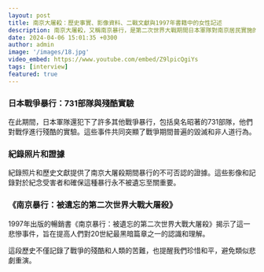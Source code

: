 ```yaml
---
layout: post
title: 南京大屠殺：歷史事實、影像資料、二戰文獻與1997年書籍中的女性記述
description: 南京大屠殺，又稱南京暴行，是第二次世界大戰期間日本軍隊對南京居民實施的大規模屠殺和強姦事件。這一悲慘事件是戰爭殘酷性和人類遭受深重苦難的慘痛提醒。
date: 2024-04-06 15:01:35 +0300
author: admin
image: '/images/18.jpg'
video_embed: https://www.youtube.com/embed/Z9lpicQgiYs
tags: [interview]
featured: true
---
```


### 日本戰爭暴行：731部隊與殘酷實驗

在此期間，日本軍隊還犯下了許多其他戰爭暴行，包括臭名昭著的731部隊，他們對戰俘進行殘酷的實驗。這些事件共同突顯了戰爭期間普遍的毀滅和非人道行為。

### 紀錄照片和證據

紀錄照片和歷史文獻提供了南京大屠殺期間暴行的不可否認的證據。這些影像和記錄對於紀念受害者和確保這種暴行永不被遺忘至關重要。

### 《南京暴行：被遺忘的第二次世界大戰大屠殺》

1997年出版的暢銷書《南京暴行：被遺忘的第二次世界大戰大屠殺》揭示了這一悲慘事件，旨在提高人們對20世紀最黑暗篇章之一的認識和理解。

這段歷史不僅記錄了戰爭的殘酷和人類的苦難，也提醒我們珍惜和平，避免類似悲劇重演。
